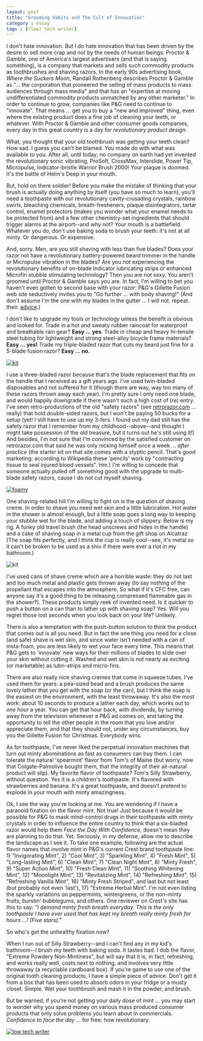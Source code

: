 ```yaml
---
layout: post
title: "Grooming Habits and The Cult of Innovation"
category : essay
tags : [(low) tech writer]
---
```


I don't hate innovation. But I do hate innovation that has been driven by the desire to sell more crap and not by the needs of human beings. Proctor & Gamble, one of America's largest advertisers (and that is saying something), is a company that markets and sells such commodity products as toothbrushes and shaving razors. In the early 90s advertising book, *Where the Suckers Moon*, Randall Rothenberg describes Proctor & Gamble as "... the corporation that pioneered the selling of mass products to mass audiences through mass media" and that has an "expertise at moving undifferentiated commodity products unmatched by any other marketer." In order to continue to grow, companies like P&G need to continue to "innovate". That means ... get you to buy a "new and improved" thing, even where the existing product does a fine job of cleaning your teeth, or whatever. With Proctor & Gamble and other consumer goods companies, every day in this great country is a day for *revolutionary product design.*

What, you thought that your old toothbrush was getting your teeth clean? How sad. I guess you can't be blamed. You made do with what was available to you. After all, until today, no company on earth had yet invented the revolutionary sonic vibrating, ProSoft, CrossMax, Interslide, Power Tip, Micropulse, Indicator-bristle Warrior Brush 2000! Your plaque is doomed. It's the battle of Helm's Deep in your mouth. 

But, hold on there soldier! Before you make the mistake of thinking that your brush is actually doing anything by itself (you have so much to learn), you'll need a toothpaste with our revolutionary cavity-crusading crystals, rainbow swirls, bleaching chemicals, breath-fresheners, plaque disintegrators, tartar control, enamel protectors (makes you wonder what your enamel needs to be protected from) and a few other chemistry-set ingredients that should trigger alarms at the airport--and why not? Your mouth is a battlefield. Whatever you do, don't use baking soda to brush your teeth: it's not at all minty. Or dangerous. Or expensive.

And, sorry. Men, are you still shaving with less than five blades? Does your razor not have a revolutionary battery-powered beard trimmer in the handle or Micropulse vibration in the blades? Are you not experiencing the revolutionary benefits of on-blade Indicator lubricating strips or enhanced Microfin stubble stimulating technology? Then you are not sexy. You aren't groomed until Proctor & Gamble says you are. In fact, I'm willing to bet you haven't even gotten to second base with your razor: P&G's Gillette Fusion web site seductively invites you to "Go further ... with body shaving!" (And don't assume I'm the one with my blades in the gutter ... I will not. repeat. their. [advice](https://www.youtube.com/watch?v=W_V1SzIqVlM&index=2&list=PL5urOKdhITFSROzsBE1g5NYdEKxAUmmEc).)

I don't like to upgrade my tools or technology unless the benefit is obvious and looked for. Trade in a hot and sweaty rubber raincoat for waterproof and breathable rain gear? **Easy ... yes**. Trade in cheap and heavy hi-tensile steel tubing for lightweight and strong steel-alloy bicycle frame materials? **Easy ... yes!** Trade my triple-bladed razor that cuts my beard just fine for a 5-blade fusion razor? **Easy ... no.** 

[![kit](/assets/ltw/dadsrazor.jpg)](/assets/ltw/dadsrazorbg.jpg)

I use a three-bladed razor because that's the blade replacement that fits on the handle that I received as a gift years ago. I've used twin-bladed disposables and not suffered for it (though there are way, way too many of these razors thrown away each year). I'm pretty sure I only need one blade, and would happily downgrade if there wasn't such a high cost of (re) entry. I've seen retro-productions of the old "safety razors" (see [retrorazor.com](http://retrorazor.com/) ... really) that hold double-sided razors, but I won't be paying 50 bucks for a setup (yet! I still have to use up my 3-fers. I found out my dad still has the safety razor that I remember from my childhood--above--and thought I might take possession of the old treasure, but it turns out he's still using it!) And besides, I'm not sure that I'm convinced by the satisfied customer on retrorazor.com that said he was only nicking himself once a week ... *after practice* (the starter kit on that site comes with a styptic pencil. That's good marketing: according to Wikipedia these 'pencils' work by "contracting tissue to seal injured blood vessels". Hm.) I'm willing to concede that someone actually pulled off something good with the upgrade to multi-blade safety razors, cause I do not cut myself shaving. 

[![foamy](/assets/ltw/shavefoam.jpg)](/assets/ltw/shavefoambg.jpg)

One shaving-related hill I'm willing to fight on is the question of shaving creme. In order to shave you need wet skin and a little lubrication. Hot water in the shower is almost enough, but a little soap goes a long way to keeping your stubble wet for the blade, and adding a touch of slippery. Below is my rig. A funky old travel brush (the head unscrews and hides in the handle) and a cake of shaving soap in a metal cup from the gift shop on Alcatraz (The soap fits perfectly, and I think the cup is really cool--see, it's metal so it can't be broken to be used as a shiv if there were ever a riot in my bathroom.)

![kit](/assets/ltw/shavebrush.jpg)

I've used cans of shave creme which are a horrible waste: they do not last and too much metal and plastic gets thrown away (to say nothing of the propellant that escapes into the atmosphere. So what if it's CFC free, can anyone say it's a good thing to be releasing compressed flammable gas in the shower?). These products simply reek of invented need. Is it quicker to push a button on a can than to lather up with shaving soap? Yes. Will you regret those lost seconds when you look back on your life? Unlikely.

There is also a temptation with the push-button solution to think the product that comes out is all you need. But in fact the one thing you need for a close (and safe) shave is wet skin, and since water isn't needed with a can of insta-foam, you are less likely to wet your face every time. This means that P&G gets to 'innovate' new ways for their millions of blades to slide over your skin without cutting it. Washed and wet skin is not nearly as exciting (or marketable) as lubri-strips and micro-fins.

There are also really nice shaving cremes that come in squeeze tubes. I've used them for years: a pea-sized bead and a brush produces the same lovely lather that you get with the soap (or the can), but I think the soap is the easiest on the environment, with the least throwaway. It's also the most work: about 10 seconds to produce a lather each day, which works out to *one hour* a year. You can get that hour back, with dividends, by turning away from the television whenever a P&G ad comes on, and taking the opportunity to tell the other people in the room that you love and/or appreciate them, and that they should not, under any circumstances, buy you the Gillette Fusion for Christmas. Everybody wins.

As for toothpaste, I've never liked the perpetual innovation machines that turn out minty abominations as fast as consumers can buy them. I can tolerate the natural 'spearmint' flavor from Tom's of Maine (but worry, now that Colgate-Palmolive bought them, that the integrity of their all-natural product will slip). My favorite flavor of toothpaste? Tom's Silly Strawberry, without question. Yes it is a children's toothpaste. It's flavored with strawberries and banana. It's a great toothpaste, and doesn't pretend to explode in your mouth with minty amazingness.

Ok, I see the way you're looking at me. You are wondering if I have a paranoid fixation on the flavor mint. Not true! Just because it would be possible for P&G to mask mind-control drugs in their toothpaste with minty crystals in order to influence the entire country to think that a six-bladed razor would help them *Face the Day With Confidence*, doesn't mean they are planning to do that. Yet. Seriously, in my defense, allow me to describe the landscape as I see it. To take one example, following are the actual flavor names that involve mint in P&G's current Crest brand toothpaste line: 1) "Invigorating Mint", 2) "Cool Mint", 3) "Sparkling Mint", 4) "Fresh Mint", 5) "Long-lasting Mint", 6) "Clean Mint", 7) "Clean Night Mint", 8) "Minty Fresh", 9) "Super Action Mint", 10) "Fresh Clean Mint", 11) "Soothing Whitening Mint", 12) "Moonlight Mint", 13) "Revitalizing Mint", 14) "Refreshing Mint", 15) "Refreshing Vanilla Mint", 16) "Minty Fresh Striped", and last but not least (but probably not even 'last'), 17) "Extreme Herbal Mint".  I'm not even listing the sparkly variations on peppermints, wintergreens, or the non-minty fruits, burstin' bubblegums, and others. One reviewer on Crest's site has this to say: *"I demand minty fresh breath everyday. This is the only toothpaste I have ever used that has kept my breath really minty fresh for hours ...! (Five stars)."* 

So who's got the unhealthy fixation now?
 
When I run out of Silly Strawberry--and I can't find any in my kid's bathroom--I brush my teeth with baking soda. It tastes bad. I dub the flavor, "Extreme Powdery Non-Mintiness", but will say that it is, in fact, refreshing, and works really well, costs next to nothing, and involves very little throwaway (a recyclable cardboard box). If you're game to use one of the original tooth cleaning products, I have a simple piece of advice. Don't get it from a box that has been used to absorb odors in your fridge or a musty closet. Simple. Wet your toothbrush and mash it in the powder, and brush.

But be warned, if you're not getting your daily dose of mint ... you may start to wonder why you spend money on various mass produced consumer products that only solve problems you learn about in commercials. *Confidence to face the day* ... for free: how revolutionary.


[![low tech writer](/assets/ltw/header14.jpg)](http://lowtechwriter.com)
